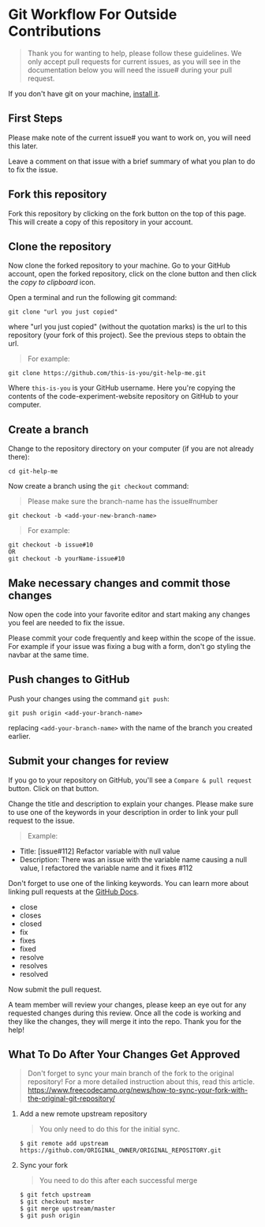 # Git Workflow For Outside Contributions

> Thank you for wanting to help, please follow these guidelines. We only accept pull requests for current issues, as you will see in the documentation below you will need the issue# during your pull request.

If you don't have git on your machine, [install it](https://help.github.com/articles/set-up-git/).

## First Steps

Please make note of the current issue# you want to work on, you will need this later.

Leave a comment on that issue with a brief summary of what you plan to do to fix the issue.

## Fork this repository

Fork this repository by clicking on the fork button on the top of this page.
This will create a copy of this repository in your account.

## Clone the repository

Now clone the forked repository to your machine. Go to your GitHub account, open the forked repository, click on the clone button and then click the _copy to clipboard_ icon.

Open a terminal and run the following git command:

```
git clone "url you just copied"
```

where "url you just copied" (without the quotation marks) is the url to this repository (your fork of this project). See the previous steps to obtain the url.

> For example:

```
git clone https://github.com/this-is-you/git-help-me.git
```

Where `this-is-you` is your GitHub username. Here you're copying the contents of the code-experiment-website repository on GitHub to your computer.

## Create a branch

Change to the repository directory on your computer (if you are not already there):

```
cd git-help-me
```

Now create a branch using the `git checkout` command:

> Please make sure the branch-name has the issue#number

```
git checkout -b <add-your-new-branch-name>
```

> For example:

```
git checkout -b issue#10
OR
git checkout -b yourName-issue#10
```

## Make necessary changes and commit those changes

Now open the code into your favorite editor and start making any changes you feel are needed to fix the issue.

Please commit your code frequently and keep within the scope of the issue. For example if your issue was fixing a bug with a form, don't go styling the navbar at the same time.

## Push changes to GitHub

Push your changes using the command `git push`:

```
git push origin <add-your-branch-name>
```

replacing `<add-your-branch-name>` with the name of the branch you created earlier.

## Submit your changes for review

If you go to your repository on GitHub, you'll see a `Compare & pull request` button. Click on that button.

Change the title and description to explain your changes. Please make sure to use one of the keywords in your description in order to link your pull request to the issue.

> Example:

- Title: [issue#112] Refactor variable with null value
- Description: There was an issue with the variable name causing a null value, I refactored the variable name and it fixes #112

Don't forget to use one of the linking keywords. You can learn more about linking pull requests at the [GitHub Docs](https://docs.github.com/en/github/managing-your-work-on-github/linking-a-pull-request-to-an-issue#linking-a-pull-request-to-an-issue-using-a-keyword).

- close
- closes
- closed
- fix
- fixes
- fixed
- resolve
- resolves
- resolved

Now submit the pull request.

A team member will review your changes, please keep an eye out for any requested changes during this review. Once all the code is working and they like the changes, they will merge it into the repo. Thank you for the help!


## What To Do After Your Changes Get Approved

> Don't forget to sync your main branch of the fork to the original repository!  For a more detailed instruction about this, read this article.  https://www.freecodecamp.org/news/how-to-sync-your-fork-with-the-original-git-repository/

1. Add a new remote upstream repository
    > You only need to do this for the initial sync.
    ```
    $ git remote add upstream https://github.com/ORIGINAL_OWNER/ORIGINAL_REPOSITORY.git
    ```

2. Sync your fork
    > You need to do this after each successful merge
    ```
    $ git fetch upstream
    $ git checkout master
    $ git merge upstream/master
    $ git push origin
    ```

